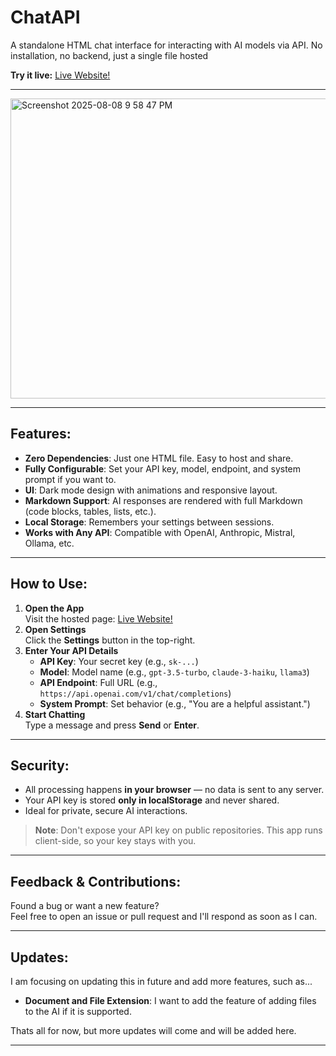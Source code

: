 # ChatAPI
A standalone HTML chat interface for interacting with AI models via API. No installation, no backend, just a single file hosted

**Try it live:** [Live Website!](https://samrylanjamesharris.github.io/ChatAPI/chatapi.html)

---

<img width="854" height="480" alt="Screenshot 2025-08-08 9 58 47 PM" src="https://github.com/user-attachments/assets/1a367b73-e1b7-4dfc-8640-c4f17aa24cf6" />

---

## Features:
- **Zero Dependencies**: Just one HTML file. Easy to host and share.
- **Fully Configurable**: Set your API key, model, endpoint, and system prompt if you want to.
- **UI**: Dark mode design with animations and responsive layout.
- **Markdown Support**: AI responses are rendered with full Markdown (code blocks, tables, lists, etc.).
- **Local Storage**: Remembers your settings between sessions.
- **Works with Any API**: Compatible with OpenAI, Anthropic, Mistral, Ollama, etc.

---

## How to Use:
1. **Open the App**  
   Visit the hosted page: [Live Website!](https://samrylanjamesharris.github.io/ChatAPI/chatapi.html)
2. **Open Settings**  
   Click the **Settings** button in the top-right.
3. **Enter Your API Details**
   - **API Key**: Your secret key (e.g., `sk-...`)
   - **Model**: Model name (e.g., `gpt-3.5-turbo`, `claude-3-haiku`, `llama3`)
   - **API Endpoint**: Full URL (e.g., `https://api.openai.com/v1/chat/completions`)
   - **System Prompt**: Set behavior (e.g., "You are a helpful assistant.")
4. **Start Chatting**  
   Type a message and press **Send** or **Enter**.

---

## Security:
- All processing happens **in your browser** — no data is sent to any server.
- Your API key is stored **only in localStorage** and never shared.
- Ideal for private, secure AI interactions.

> **Note**: Don't expose your API key on public repositories. This app runs client-side, so your key stays with you.

---

## Feedback & Contributions:

Found a bug or want a new feature?  
Feel free to open an issue or pull request and I'll respond as soon as I can.

---

## Updates:
I am focusing on updating this in future and add more features, such as...
- **Document and File Extension**: I want to add the feature of adding files to the AI if it is supported.
  
Thats all for now, but more updates will come and will be added here.

---

